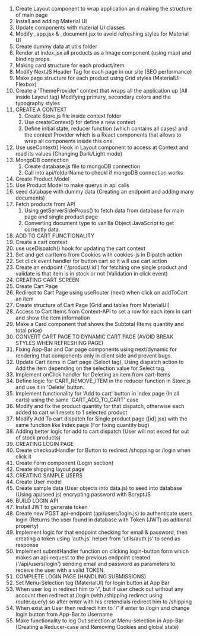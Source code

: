 1. Create Layout component to wrap application an d making the structure of main page
2. Install and adding Material UI
3. Update components with material UI classes
4. Modify _app.jsx & _document.jsx to avoid refreshing styles for Material UI
5. Create dummy data at utils folder
6. Render at index.jsx all products as a Image component (using map) and binding props
7. Making card structure for each product/item
8. Modify NextJS Header Tag for each page in our site (SEO performance)
9. Make page structure for each product using Grid styles (MaterialUI-Flexbox)
10. Create a 'ThemeProvider' context that wraps all the application up (All inside Layout tag) Modifying primary, secondary colors and the typography styles
11. CREATE A CONTEXT
    1. Create Store.js file inside context folder
    2. Use createContext() for define a new context
    3. Define initial state, reducer function (which contains all cases) and the context Provider which is a React components that allows to wrap all components inside this one.
12. Use useContext() Hook in Layout component to access at Context and read its values (Changing Dark/Light mode) 
13. MongoDB connection
    1. Create database.js file to mongoDB connection
    2. Call into api/folderName to checkl if mongoDB connection works 
14. Create Product Model
15. Use Product Model to make querys in api calls
16. seed database with dummy data (Creating an endpoint and adding many documents) 
17. Fetch products from API
    1. Using getServerSideProps() to fetch data from database for main page and single product page
    2. Converting document type to vanilla Object JavaScript to get correctly data.
18. ADD TO CART FUNCTIONALITY
  1. Create a cart context 
  2. use useDispatch() hook for updating the cart context
  3. Set and get carItems from Cookies with cookies-js in Dipatch action
  4. Set click event handler for button cart so it will use cart action
  5. Create an endpoint ('/product/:id') for fetching one single product and validate is that item is in stock or not (Validation in click event)
19. CREATING CART SCREEN
 1. Create Cart Page
 2. Redirect to Cart Page using useRouter (next) when click on addToCart an item
 3. Create structure of Cart Page (Grid and tables from MaterialUI)
 4. Access to Cart Items from Context-API to set a row for each item in cart and show the item information
 5. Make a Card component that shows the Subtotal (Items quantity and total price)
 20. CONVERT CART PAGE TO DYNAMIC CART PAGE (AVOID BREAK STYLES WHEN REFRESHING PAGE)
  1. Fixing App-Bar and Car page components using next/dynamic for rendering that components only in client side and prevent bugs.
21. Update Cart items in Cart page (Select tag), Using dispatch action to Add the item depending on the selection value for Select tag.
22. Implement onClick handler for Deleting an item from cart-Items
23. Define logic for CART_REMOVE_ITEM in the reducer function in Store.js and use it in 'Delete' button.
24. Implement functionality for 'Add to cart' button in index page (In all carts) using the same 'CART_ADD_TO_CART' case
25. Modify and fix the product quantity for that dispatch, otherwise each added to cart will resets to 1 selected product
26. Modify Add To cart dispatch for Single product page ([id].jsx) with the same function like Index page (For fixing quantity bug)
27. Adding better logic for add to cart dispatch (User will not exced for out of stock products)
28. CREATING LOGIN PAGE
 1. Create checkoutHandler for Button to redirect /shopping or /login when click it
 2. Create Form component (Login section)
 3. Create shipping layout page
29. CREATING SAMPLE USERS
 1. Create User model
 2. Create sample data (User objects into data.js) to seed into database (Using api/seed.js) encrypting password with BcryptJS
30. BUILD LOGIN API
 1. Install JWT to generate token
 2. Create new POST api-endpoint (api/users/login.js) to authenticate users login (Returns the user found in database with Token (JWT) as aditional property)
 3. Implement logic for that endpoint checking for email & password, then creating a token using 'auth.js' helper from 'utils/auth.js' to send as response
 4. Implement submitHandler function on clicking login-button form which makes an api-request to the previous endpoint created ('/api/users/login') sending email and password as parameters to receive the user with a valid TOKEN.
31. COMPLETE LOGIN PAGE (HANDLING SUBMISSIONS)
 1. Set Menu-Selection tag (MaterialUI) for login button at App Bar
 2. When user log in  redirect him to '/', but if user check out without any account then redirect at /login (with /shipping redirect using router.query) so after enter with his cretendials redirect him to /shipping
 3. When exist an User then redirect him to '/' if enter to /login and change login button from App-Bar to Username
 4. Make functionality to log Out selection at Menu-selection in App-Bar (Creating a Reducer-case and Removing Cookies and global state)
